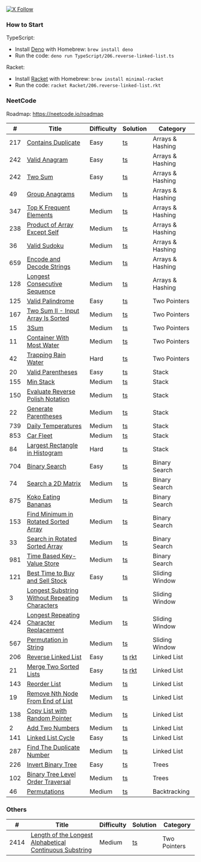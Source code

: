 [![X Follow][x-image]][x-url]

### How to Start

TypeScript:

- Install [Deno](https://deno.com/) with Homebrew: `brew install deno`
- Run the code: `deno run TypeScript/206.reverse-linked-list.ts`

Racket:

- Install [Racket](https://racket-lang.org/) with Homebrew: `brew install minimal-racket`
- Run the code: `racket Racket/206.reverse-linked-list.rkt`

### NeetCode

Roadmap: https://neetcode.io/roadmap

| #   | Title                                                                                                                           | Difficulty | Solution                                                                                      | Category         |
| --- | ------------------------------------------------------------------------------------------------------------------------------- | ---------- | --------------------------------------------------------------------------------------------- | ---------------- |
| 217 | [Contains Duplicate](https://leetcode.com/problems/contains-duplicate/)                                                         | Easy       | [ts](./TypeScript/217.contains-duplicate.ts)                                                  | Arrays & Hashing |
| 242 | [Valid Anagram](https://leetcode.com/problems/valid-anagram/)                                                                   | Easy       | [ts](./TypeScript/242.valid-anagram.ts)                                                       | Arrays & Hashing |
| 242 | [Two Sum](https://leetcode.com/problems/two-sum/)                                                                               | Easy       | [ts](./TypeScript/1.two-sum.ts)                                                               | Arrays & Hashing |
| 49  | [Group Anagrams](https://leetcode.com/problems/two-sum/)                                                                        | Medium     | [ts](./TypeScript/49.group-anagrams.ts)                                                       | Arrays & Hashing |
| 347 | [Top K Frequent Elements](https://leetcode.com/problems/top-k-frequent-elements/)                                               | Medium     | [ts](./TypeScript/347.top-k-frequent-elements.ts)                                             | Arrays & Hashing |
| 238 | [Product of Array Except Self](https://leetcode.com/problems/product-of-array-except-self/)                                     | Medium     | [ts](./TypeScript/238.product-of-array-except-self.ts)                                        | Arrays & Hashing |
| 36  | [Valid Sudoku](https://leetcode.com/problems/valid-sudoku/)                                                                     | Medium     | [ts](./TypeScript/36.valid-sudoku.ts)                                                         | Arrays & Hashing |
| 659 | [Encode and Decode Strings](https://www.lintcode.com/problem/659/)                                                              | Medium     | [ts](./TypeScript/659.encode-and-decode-strings.ts)                                           | Arrays & Hashing |
| 128 | [Longest Consecutive Sequence](https://leetcode.com/problems/longest-consecutive-sequence/)                                     | Medium     | [ts](./TypeScript/128.longest-consecutive-sequence.ts)                                        | Arrays & Hashing |
| 125 | [Valid Palindrome](https://leetcode.com/problems/valid-palindrome/)                                                             | Easy       | [ts](./TypeScript/125.valid-palindrome.ts)                                                    | Two Pointers     |
| 167 | [Two Sum II - Input Array Is Sorted](https://leetcode.com/problems/two-sum-ii-input-array-is-sorted/)                           | Medium     | [ts](./TypeScript/167.two-sum-ii-input-array-is-sorted.ts)                                    | Two Pointers     |
| 15  | [3Sum](https://leetcode.com/problems/3sum/)                                                                                     | Medium     | [ts](./TypeScript/15.3sum.ts)                                                                 | Two Pointers     |
| 11  | [Container With Most Water](https://leetcode.com/problems/container-with-most-water/)                                           | Medium     | [ts](./TypeScript/11.container-with-most-water.ts)                                            | Two Pointers     |
| 42  | [Trapping Rain Water](https://leetcode.com/problems/trapping-rain-water/)                                                       | Hard       | [ts](./TypeScript/42.trapping-rain-water.ts)                                                  | Two Pointers     |
| 20  | [Valid Parentheses](https://leetcode.com/problems/valid-parentheses/)                                                           | Easy       | [ts](./TypeScript/20.valid-parentheses.ts)                                                    | Stack            |
| 155 | [Min Stack](https://leetcode.com/problems/min-stack/)                                                                           | Medium     | [ts](./TypeScript/155.min-stack.ts)                                                           | Stack            |
| 150 | [Evaluate Reverse Polish Notation](https://leetcode.com/problems/evaluate-reverse-polish-notation/)                             | Medium     | [ts](./TypeScript/150.evaluate-reverse-polish-notation.ts)                                    | Stack            |
| 22  | [Generate Parentheses](https://leetcode.com/problems/generate-parentheses/)                                                     | Medium     | [ts](./TypeScript/22.generate-parentheses.ts)                                                 | Stack            |
| 739 | [Daily Temperatures](https://leetcode.com/problems/daily-temperatures/)                                                         | Medium     | [ts](./TypeScript/739.daily-temperatures.ts)                                                  | Stack            |
| 853 | [Car Fleet](https://leetcode.com/problems/car-fleet/)                                                                           | Medium     | [ts](./TypeScript/853.car-fleet.ts)                                                           | Stack            |
| 84  | [Largest Rectangle in Histogram](https://leetcode.com/problems/largest-rectangle-in-histogram/)                                 | Hard       | [ts](./TypeScript/84.largest-rectangle-in-histogram.ts)                                       | Stack            |
| 704 | [Binary Search](https://leetcode.com/problems/binary-search/)                                                                   | Easy       | [ts](./TypeScript/704.binary-search.ts)                                                       | Binary Search    |
| 74  | [Search a 2D Matrix](https://leetcode.com/problems/search-a-2d-matrix/)                                                         | Medium     | [ts](./TypeScript/74.search-a-2d-matrix.ts)                                                   | Binary Search    |
| 875 | [Koko Eating Bananas](https://leetcode.com/problems/koko-eating-bananas/)                                                       | Medium     | [ts](./TypeScript/875.koko-eating-bananas.ts)                                                 | Binary Search    |
| 153 | [Find Minimum in Rotated Sorted Array](https://leetcode.com/problems/find-minimum-in-rotated-sorted-array/)                     | Medium     | [ts](./TypeScript/153.find-minimum-in-rotated-sorted-array.ts)                                | Binary Search    |
| 33  | [Search in Rotated Sorted Array](https://leetcode.com/problems/search-in-rotated-sorted-array/)                                 | Medium     | [ts](./TypeScript/33.search-in-rotated-sorted-array.ts)                                       | Binary Search    |
| 981 | [Time Based Key-Value Store](https://leetcode.com/problems/time-based-key-value-store/)                                         | Medium     | [ts](./TypeScript/981.time-based-key-value-store.ts)                                          | Binary Search    |
| 121 | [Best Time to Buy and Sell Stock](https://leetcode.com/problems/best-time-to-buy-and-sell-stock/)                               | Easy       | [ts](./TypeScript/121.best-time-to-buy-and-sell-stock.ts)                                     | Sliding Window   |
| 3   | [Longest Substring Without Repeating Characters](https://leetcode.com/problems/longest-substring-without-repeating-characters/) | Medium     | [ts](./TypeScript/3.longest-substring-without-repeating-characters.ts)                        | Sliding Window   |
| 424 | [Longest Repeating Character Replacement](https://leetcode.com/problems/longest-repeating-character-replacement/)               | Medium     | [ts](./TypeScript/424.longest-repeating-character-replacement.ts)                             | Sliding Window   |
| 567 | [Permutation in String](https://leetcode.com/problems/permutation-in-string/)                                                   | Medium     | [ts](./TypeScript/567.permutation-in-string.ts)                                               | Sliding Window   |
| 206 | [Reverse Linked List](https://leetcode.com/problems/reverse-linked-list/)                                                       | Easy       | [ts](./TypeScript/206.reverse-linked-list.ts) [rkt](./Racket/206.reverse-linked-list.rkt)     | Linked List      |
| 21  | [Merge Two Sorted Lists](https://leetcode.com/problems/merge-two-sorted-lists/)                                                 | Easy       | [ts](./TypeScript/21.merge-two-sorted-lists.ts) [rkt](./Racket/21.merge-two-sorted-lists.rkt) | Linked List      |
| 143 | [Reorder List](https://leetcode.com/problems/reorder-list/)                                                                     | Medium     | [ts](./TypeScript/143.reorder-list.ts)                                                        | Linked List      |
| 19  | [Remove Nth Node From End of List](https://leetcode.com/problems/remove-nth-node-from-end-of-list/)                             | Medium     | [ts](./TypeScript/19.remove-nth-node-from-end-of-list.ts)                                     | Linked List      |
| 138 | [ Copy List with Random Pointer](https://leetcode.com/problems/copy-list-with-random-pointer/)                                  | Medium     | [ts](./TypeScript/138.copy-list-with-random-pointer.ts)                                       | Linked List      |
| 2   | [Add Two Numbers](https://leetcode.com/problems/add-two-numbers/)                                                               | Medium     | [ts](./TypeScript/2.add-two-numbers.ts)                                                       | Linked List      |
| 141 | [ Linked List Cycle](https://leetcode.com/problems/linked-list-cycle/)                                                          | Easy       | [ts](./TypeScript/141.linked-list-cycle.ts)                                                   | Linked List      |
| 287 | [Find The Duplicate Number](https://leetcode.com/problems/find-the-duplicate-number/)                                           | Medium     | [ts](./TypeScript/287.find-the-duplicate-number.ts)                                           | Linked List      |
| 226 | [Invert Binary Tree](https://leetcode.com/problems/invert-binary-tree/)                                                         | Easy       | [ts](./TypeScript/226.invert-binary-tree.ts)                                                  | Trees            |
| 102 | [Binary Tree Level Order Traversal](https://leetcode.com/problems/binary-tree-level-order-traversal/)                           | Medium     | [ts](./TypeScript/102.binary-tree-level-order-traversal.ts)                                   | Trees            |
| 46  | [Permutations](https://leetcode.com/problems/permutations/)                                                                     | Medium     | [ts](./TypeScript/46.permutations.ts)                                                         | Backtracking     |

### Others

| #    | Title                                                                                                                                             | Difficulty | Solution                                                                           | Category     |
| ---- | ------------------------------------------------------------------------------------------------------------------------------------------------- | ---------- | ---------------------------------------------------------------------------------- | ------------ |
| 2414 | [Length of the Longest Alphabetical Continuous Substring](https://leetcode.com/problems/length-of-the-longest-alphabetical-continuous-substring/) | Medium     | [ts](./TypeScript/2414.length-of-the-longest-alphabetical-continuous-substring.ts) | Two Pointers |

[x-image]: https://img.shields.io/badge/follow-ihuanluo-black?logo=x
[x-url]: https://twitter.com/ihuanluo
